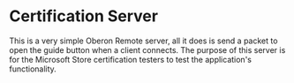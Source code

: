 # Certification Server
This is a very simple Oberon Remote server, all it does is send a packet to open the guide button when a client connects.
The purpose of this server is for the Microsoft Store certification testers to test the application's functionality.